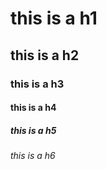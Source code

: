 # this is a h1
## this is a h2
### this is a h3
#### this is a h4
##### this is a h5
###### this is a h6
